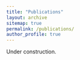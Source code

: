 ```yaml
---
title: "Publications"
layout: archive
sitemap: true
permalink: /publications/
author_profile: true
---
```


Under construction.